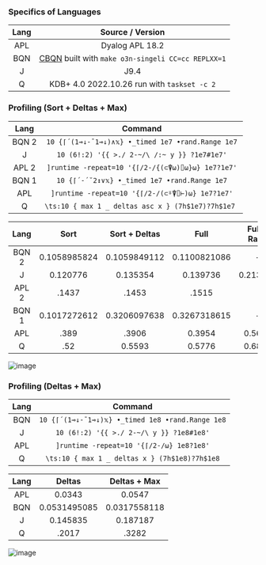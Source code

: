 ### Specifics of Languages

| Lang  |                                  Source / Version                                   |
| :---: | :---------------------------------------------------------------------------------: |
|  APL  |                                   Dyalog APL 18.2                                   |
|  BQN  | [CBQN](https://github.com/dzaima/CBQN) built with `make o3n-singeli CC=cc REPLXX=1` |
|   J   |                                        J9.4                                         |
|   Q   |                     KDB+ 4.0 2022.10.26 run with `taskset -c 2`                     |

### Profiling (Sort + Deltas + Max)

| Lang  |                      Command                       |
| :---: | :------------------------------------------------: |
| BQN 2 | `10 {⌈´(1⊸↓-¯1⊸↓)∧𝕩} •_timed 1e7 •rand.Range 1e7`  |
|   J   |    `10 (6!:2) '{{ >./ 2-~/\ /:~ y }} ?1e7#1e7'`    |
| APL 2 | `]runtime -repeat=10 '{⌈/2-/{(⊂⍒⍵)⌷⍵}⍵} 1e7?1e7'`  |
| BQN 1 |    `10 {⌈´-´˘2↕∨𝕩} •_timed 1e7 •rand.Range 1e7`    |
|  APL  |  `]runtime -repeat=10 '{⌈/2-/(⊂⍤⍒⌷⊢)⍵} 1e7?1e7'`   |
|   Q   | `\ts:10 { max 1 _ deltas asc x } (7h$1e7)?7h$1e7 ` |

| Lang  |     Sort     | Sort + Deltas |     Full     | Full + Rand |
| :---: | :----------: | :-----------: | :----------: | :---------: |
| BQN 2 | 0.1058985824 | 0.1059849112  | 0.1100821086 |      -      |
|   J   |   0.120776   |   0.135354    |   0.139736   |  0.213386   |
| APL 2 |    .1437     |     .1453     |    .1515     |
| BQN 1 | 0.1017272612 | 0.3206097638  | 0.3267318615 |      -      |
|  APL  |     .389     |     .3906     |    0.3954    |   0.5625    |
|   Q   |     .52      |    0.5593     |    0.5776    |   0.6821    |

![image](https://user-images.githubusercontent.com/36027403/222937621-322beb15-fbd3-4f58-b76d-09abb1d0d89c.png)

### Profiling (Deltas + Max)

| Lang  |                     Command                      |
| :---: | :----------------------------------------------: |
|  BQN  | `10 {⌈´(1⊸↓-¯1⊸↓)𝕩} •_timed 1e8 •rand.Range 1e8` |
|   J   |     `10 (6!:2) '{{ >./ 2-~/\ y }} ?1e8#1e8'`     |
|  APL  |     `]runtime -repeat=10 '{⌈/2-/⍵} 1e8?1e8'`     |
|   Q   |  `\ts:10 { max 1 _ deltas x } (7h$1e8)?7h$1e8`   |

| Lang  |    Deltas    | Deltas + Max |
| :---: | :----------: | :----------: |
|  APL  |    0.0343    |    0.0547    |
|  BQN  | 0.0531495085 | 0.0317558118 |
|   J   |   0.145835   |   0.187187   |
|   Q   |    .2017     |    .3282     |

![image](https://user-images.githubusercontent.com/36027403/222937624-62a0ef4c-3f01-41fc-b1bb-8c788980cc6c.png)
